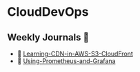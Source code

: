 # CloudDevOps

## Weekly Journals 📔
- 📅 [Learning-CDN-in-AWS-S3-CloudFront](/Learning-CDN-in-AWS/README.md)
- 📅 [Using-Prometheus-and-Grafana](/Using-Prometheus-and-Grafana/README.md)